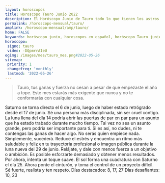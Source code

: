 ```yaml
---
layout: horoscopos
title: Horoscopo Tauro Junio 2022
description: El Horóscopo Junio de Tauro todo lo que tienen los astros preparados para este mes, amor, trabajo, familia. Todo sobre astrologia, tarot, predicciones. Horoscopo gratis en español, predicciones y astrología.
permalink: /horoscopo-mensual/tauro/
amplink: /horoscopo-mensual/amp/tauro/
home: FALSE
keywords: horóscopo junio, horoscopos en español, horóscopo Tauro junio , horóscopo esperanza gracia, horoscop, horóscopos gratis, horoscopo Tauro, Tarot, Astrologia, Zodíaco, Tauro, horoscopo gratis, horoscopo del mes 
horoscopo:
 signo: tauro
 video: -DQpmrrAIeU
ogimg: /images/mes/tauro_mes.png#2022-05-26
sitemap:
 priority: 1
 changefreq: 'monthly'
 lastmod: '2022-05-26'
---
```



 > Tauro, tus ganas y fuerza no cesan a pesar de que empezaste el año a tope. Este mes estarás más exigente que nunca y no te conformarás con cualquier cosa.



Saturno se torna directo el 6 de junio, luego de haber estado retrógrado desde el 17 de junio. Sé una persona más disciplinada, sin ser cruel contigo. 
La luna llena del día 14 podría abrir las puertas de par en par para un asunto que ha estado trabado durante mucho tiempo. Tal vez no sea un asunto grande, pero podría ser importante para ti. Si es así, no dudes, ni te contengas las ganas de hacer algo. No serás quien empiece nada. Simplemente, sucederá. 
Reduce el estrés y encuentra un ritmo más saludable y feliz en tu trayectoria profesional o imagen pública durante la luna nueva del 29 de junio. Relájate, y dale con menos fuerza a un objetivo o ambición. Es posible esforzarte demasiado y obtener menos resultados. Por ahora, intenta un toque suave. 
El sol forma una cuadratura con Saturno el día 25. Ahora ponte el cinturón, y toma el control de un proyecto difícil. Sé fuerte, realista y ten respeto. 
Días destacados: 8, 17, 27
Días desafiantes: 10, 23